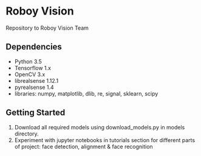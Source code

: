 # Roboy Vision
Repository to Roboy Vision Team

## Dependencies
- Python 3.5
- Tensorflow 1.x
- OpenCV 3.x
- librealsense 1.12.1
- pyrealsense 1.4
- libraries: numpy, matplotlib, dlib, re, signal, sklearn, scipy

## Getting Started
1. Download all required models using download_models.py in models directory.
2. Experiment with jupyter notebooks in tutorials section for different parts of project: face detection, alignment & face recognition

